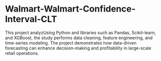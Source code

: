 # Walmart-Walmart-Confidence-Interval-CLT
This project analyzUsing Python and libraries such as Pandas, Scikit-learn, and XGBoost, the study performs data cleaning, feature engineering, and time-series modeling. The project demonstrates how data-driven forecasting can enhance decision-making and profitability in large-scale retail operations.
